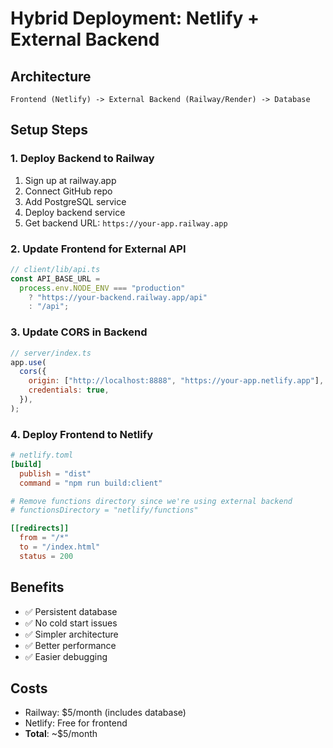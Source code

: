 # Hybrid Deployment: Netlify + External Backend

## Architecture

```
Frontend (Netlify) -> External Backend (Railway/Render) -> Database
```

## Setup Steps

### 1. Deploy Backend to Railway

1. Sign up at railway.app
2. Connect GitHub repo
3. Add PostgreSQL service
4. Deploy backend service
5. Get backend URL: `https://your-app.railway.app`

### 2. Update Frontend for External API

```typescript
// client/lib/api.ts
const API_BASE_URL =
  process.env.NODE_ENV === "production"
    ? "https://your-backend.railway.app/api"
    : "/api";
```

### 3. Update CORS in Backend

```javascript
// server/index.ts
app.use(
  cors({
    origin: ["http://localhost:8888", "https://your-app.netlify.app"],
    credentials: true,
  }),
);
```

### 4. Deploy Frontend to Netlify

```toml
# netlify.toml
[build]
  publish = "dist"
  command = "npm run build:client"

# Remove functions directory since we're using external backend
# functionsDirectory = "netlify/functions"

[[redirects]]
  from = "/*"
  to = "/index.html"
  status = 200
```

## Benefits

- ✅ Persistent database
- ✅ No cold start issues
- ✅ Simpler architecture
- ✅ Better performance
- ✅ Easier debugging

## Costs

- Railway: $5/month (includes database)
- Netlify: Free for frontend
- **Total**: ~$5/month
